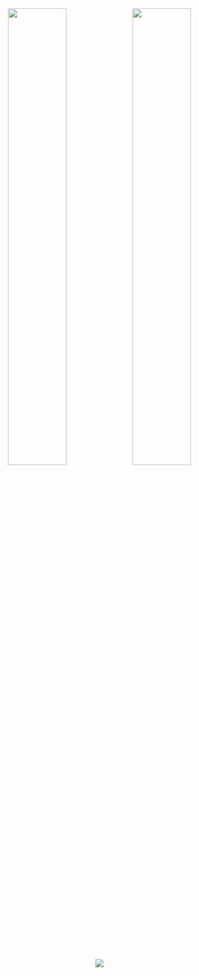 <div align='center'>
	<img src='https://github-readme-stats.vercel.app/api/top-langs/?username=DervexHero&layout=compact&custom_title=DRVX%20Top%20Languages&border_radius=6&&theme=transparent&border_color=2f353c&title_color=c9d1d9&text_color=8b949e&icon_color=58a6ff&card_width=395' style='width:48%'/>
	<img src='https://github-readme-stats.vercel.app/api?username=DervexHero&show_icons=true&text_bold=false&border_radius=6&&theme=transparent&border_color=2f353c&title_color=c9d1d9&text_color=8b949e&icon_color=58a6ff&ring_color=39d353' style='width:48%'/>
</div>

<div align='center'>
	<picture>
		<source media='(prefers-color-scheme: dark)' srcset='https://github.com/DervexHero/DervexHero/blob/snake/contribution-snake-dark.svg'/>
		<source media='(prefers-color-scheme: light)' srcset='https://github.com/DervexHero/DervexHero/blob/snake/contribution-snake.svg'/>
		<img src='https://github.com/DervexHero/DervexHero/blob/snake/contribution-snake.svg'/>
	</picture>
</div>
